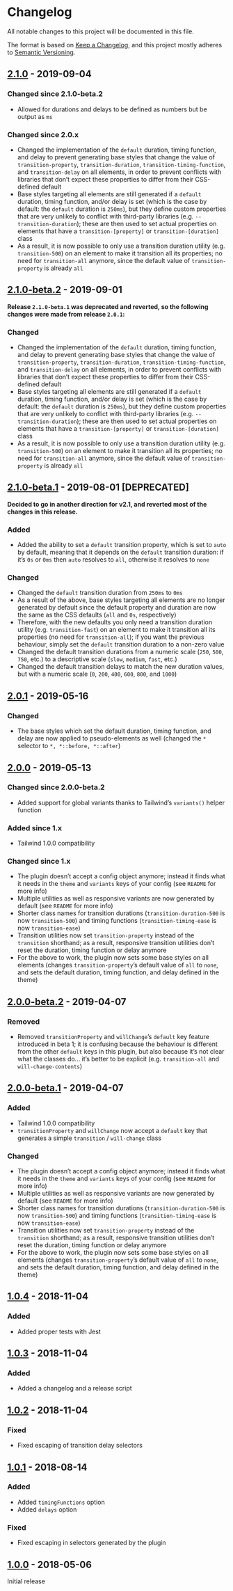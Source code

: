 # Changelog

All notable changes to this project will be documented in this file.

The format is based on [Keep a Changelog](https://keepachangelog.com/en/1.0.0/),
and this project mostly adheres to [Semantic Versioning](https://semver.org/spec/v2.0.0.html).

## [2.1.0] - 2019-09-04

### Changed since 2.1.0-beta.2
- Allowed for durations and delays to be defined as numbers but be output as `ms`

### Changed since 2.0.x
- Changed the implementation of the `default` duration, timing function, and delay to prevent generating base styles that change the value of `transition-property`, `transition-duration`, `transition-timing-function`, and `transition-delay` on all elements, in order to prevent conflicts with libraries that don’t expect these properties to differ from their CSS-defined default
- Base styles targeting all elements are still generated if a `default` duration, timing function, and/or delay is set (which is the case by default: the `default` duration is `250ms`), but they define custom properties that are very unlikely to conflict with third-party libraries (e.g. `--transition-duration`); these are then used to set actual properties on elements that have a `transition-[property]` or `transition-[duration]` class
- As a result, it is now possible to only use a transition duration utility (e.g. `transition-500`) on an element to make it transition all its properties; no need for `transition-all` anymore, since the default value of `transition-property` is already `all`

## [2.1.0-beta.2] - 2019-09-01

**Release `2.1.0-beta.1` was deprecated and reverted, so the following changes were made from release `2.0.1`:**

### Changed
- Changed the implementation of the `default` duration, timing function, and delay to prevent generating base styles that change the value of `transition-property`, `transition-duration`, `transition-timing-function`, and `transition-delay` on all elements, in order to prevent conflicts with libraries that don’t expect these properties to differ from their CSS-defined default
- Base styles targeting all elements are still generated if a `default` duration, timing function, and/or delay is set (which is the case by default: the `default` duration is `250ms`), but they define custom properties that are very unlikely to conflict with third-party libraries (e.g. `--transition-duration`); these are then used to set actual properties on elements that have a `transition-[property]` or `transition-[duration]` class
- As a result, it is now possible to only use a transition duration utility (e.g. `transition-500`) on an element to make it transition all its properties; no need for `transition-all` anymore, since the default value of `transition-property` is already `all`

## [2.1.0-beta.1] - 2019-08-01 [DEPRECATED]

**Decided to go in another direction for v2.1, and reverted most of the changes in this release.**

### Added
- Added the ability to set a `default` transition property, which is set to `auto` by default, meaning that it depends on the `default` transition duration: if it’s `0s` or `0ms` then `auto` resolves to `all`, otherwise it resolves to `none`

### Changed
- Changed the `default` transition duration from `250ms` to `0ms`
- As a result of the above, base styles targeting all elements are no longer generated by default since the default property and duration are now the same as the CSS defaults (`all` and `0s`, respectively)
- Therefore, with the new defaults you only need a transition duration utility (e.g. `transition-fast`) on an element to make it transition all its properties (no need for `transition-all`); if you want the previous behaviour, simply set the `default` transition duration to a non-zero value
- Changed the default transition durations from a numeric scale (`250`, `500`, `750`, etc.) to a descriptive scale (`slow`, `medium`, `fast`, etc.)
- Changed the default transition delays to match the new duration values, but with a numeric scale (`0`, `200`, `400`, `600`, `800`, and `1000`)

## [2.0.1] - 2019-05-16

### Changed
- The base styles which set the default duration, timing function, and delay are now applied to pseudo-elements as well (changed the `*` selector to `*, *::before, *::after`)

## [2.0.0] - 2019-05-13

### Changed since 2.0.0-beta.2
- Added support for global variants thanks to Tailwind’s `variants()` helper function

### Added since 1.x
- Tailwind 1.0.0 compatibility

### Changed since 1.x
- The plugin doesn’t accept a config object anymore; instead it finds what it needs in the `theme` and `variants` keys of your config (see `README` for more info)
- Multiple utilities as well as responsive variants are now generated by default (see `README` for more info)
- Shorter class names for transition durations (`transition-duration-500` is now `transition-500`) and timing functions (`transition-timing-ease` is now `transition-ease`)
- Transition utilities now set `transition-property` instead of the `transition` shorthand; as a result, responsive transition utilities don’t reset the duration, timing function or delay anymore
- For the above to work, the plugin now sets some base styles on all elements (changes `transition-property`’s default value of `all` to `none`, and sets the default duration, timing function, and delay defined in the theme)

## [2.0.0-beta.2] - 2019-04-07

### Removed
- Removed `transitionProperty` and `willChange`’s `default` key feature introduced in beta 1; it is confusing because the behaviour is different from the other `default` keys in this plugin, but also because it’s not clear what the classes do... it’s better to be explicit (e.g. `transition-all` and `will-change-contents`)

## [2.0.0-beta.1] - 2019-04-07

### Added
- Tailwind 1.0.0 compatibility
- `transitionProperty` and `willChange` now accept a `default` key that generates a simple `transition` / `will-change` class

### Changed
- The plugin doesn’t accept a config object anymore; instead it finds what it needs in the `theme` and `variants` keys of your config (see `README` for more info)
- Multiple utilities as well as responsive variants are now generated by default (see `README` for more info)
- Shorter class names for transition durations (`transition-duration-500` is now `transition-500`) and timing functions (`transition-timing-ease` is now `transition-ease`)
- Transition utilities now set `transition-property` instead of the `transition` shorthand; as a result, responsive transition utilities don’t reset the duration, timing function or delay anymore
- For the above to work, the plugin now sets some base styles on all elements (changes `transition-property`’s default value of `all` to `none`, and sets the default duration, timing function, and delay defined in the theme)

## [1.0.4] - 2018-11-04

### Added
- Added proper tests with Jest

## [1.0.3] - 2018-11-04

### Added
- Added a changelog and a release script

## [1.0.2] - 2018-11-04

### Fixed
- Fixed escaping of transition delay selectors

## [1.0.1] - 2018-08-14

### Added
- Added `timingFunctions` option
- Added `delays` option

### Fixed
- Fixed escaping in selectors generated by the plugin

## [1.0.0] - 2018-05-06

Initial release

[Unreleased]: https://github.com/benface/tailwindcss-transitions/compare/v2.1.0...HEAD
[2.1.0]: https://github.com/benface/tailwindcss-transitions/compare/v2.1.0-beta.2...v2.1.0
[2.1.0-beta.2]: https://github.com/benface/tailwindcss-transitions/compare/v2.0.1...v2.1.0-beta.2
[2.1.0-beta.1]: https://github.com/benface/tailwindcss-transitions/compare/v2.0.1...v2.1.0-beta.1
[2.0.1]: https://github.com/benface/tailwindcss-transitions/compare/v2.0.0...v2.0.1
[2.0.0]: https://github.com/benface/tailwindcss-transitions/compare/v2.0.0-beta.2...v2.0.0
[2.0.0-beta.2]: https://github.com/benface/tailwindcss-transitions/compare/v2.0.0-beta.1...v2.0.0-beta.2
[2.0.0-beta.1]: https://github.com/benface/tailwindcss-transitions/compare/v1.0.4...v2.0.0-beta.1
[1.0.4]: https://github.com/benface/tailwindcss-transitions/compare/v1.0.3...v1.0.4
[1.0.3]: https://github.com/benface/tailwindcss-transitions/compare/v1.0.2...v1.0.3
[1.0.2]: https://github.com/benface/tailwindcss-transitions/compare/v1.0.1...v1.0.2
[1.0.1]: https://github.com/benface/tailwindcss-transitions/compare/v1.0.0...v1.0.1
[1.0.0]: https://github.com/benface/tailwindcss-transitions/releases/tag/v1.0.0
